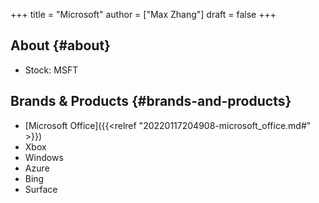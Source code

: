 +++
title = "Microsoft"
author = ["Max Zhang"]
draft = false
+++

## About {#about}

-   Stock: MSFT


## Brands & Products {#brands-and-products}

-   [Microsoft Office]({{<relref "20220117204908-microsoft_office.md#" >}})
-   Xbox
-   Windows
-   Azure
-   Bing
-   Surface